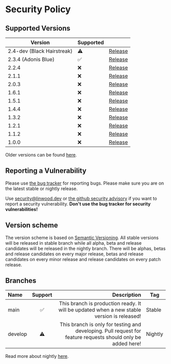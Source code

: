 # Security Policy

## Supported Versions

| Version                    | Supported          |                                                                             |
| -------------------------- | ------------------ | --------------------------------------------------------------------------- |
| 2.4-dev (Black Hairstreak) | :warning:          | [Release](https://github.com/LinwoodDev/butterfly/releases/tag/v2.4.0-rc.2) |
| 2.3.4 (Adonis Blue)        | :white_check_mark: | [Release](https://github.com/LinwoodDev/butterfly/releases/tag/v2.3.4)      |
| 2.2.4                      | :x:                | [Release](https://github.com/LinwoodDev/butterfly/releases/tag/v2.2.4)      |
| 2.1.1                      | :x:                | [Release](https://github.com/LinwoodDev/butterfly/releases/tag/v2.1.1)      |
| 2.0.3                      | :x:                | [Release](https://github.com/LinwoodDev/butterfly/releases/tag/v2.0.3)      |
| 1.6.1                      | :x:                | [Release](https://github.com/LinwoodDev/butterfly/releases/tag/v1.6.1)      |
| 1.5.1                      | :x:                | [Release](https://github.com/LinwoodDev/butterfly/releases/tag/v1.5.1)      |
| 1.4.4                      | :x:                | [Release](https://github.com/LinwoodDev/butterfly/releases/tag/v1.4.4)      |
| 1.3.2                      | :x:                | [Release](https://github.com/LinwoodDev/butterfly/releases/tag/v1.3.2)      |
| 1.2.1                      | :x:                | [Release](https://github.com/LinwoodDev/butterfly/releases/tag/v1.2.1)      |
| 1.1.2                      | :x:                | [Release](https://github.com/LinwoodDev/butterfly/releases/tag/v1.1.2)      |
| 1.0.0                      | :x:                | [Release](https://github.com/LinwoodDev/butterfly/releases/tag/v1.0.0)      |

Older versions can be found [here](https://butterfly.linwood.dev/community/pre-1-0).

## Reporting a Vulnerability

Please use [the bug tracker](https://github.com/LinwoodDev/butterfly/issues) for reporting bugs. Please make sure you are on the latest stable or nightly release.

Use [security@linwood.dev](mailto:security@linwood.dev) or [the github security advisory](https://github.com/LinwoodDev/butterfly/security/advisories) if you want to report a security vulnerability.
**Don't use the bug tracker for security vulnerabilities!**

## Version scheme

The version scheme is based on [Semantic Versioning](https://semver.org/spec/v2.0.0.html). All stable versions will be released in stable branch while all alpha, beta and release candidates will be released in the nightly branch.
There will be alphas, betas and release candidates on every major release, betas and release candidates on every minor release and release candidates on every patch release.

## Branches

| Name    | Support |                                                                                                  Description | Tag     |
| :------ | :-----: | -----------------------------------------------------------------------------------------------------------: | ------- |
| main    |    ✅    |                   This branch is production ready. It will be updated when a new stable version is released! | Stable  |
| develop |    ⚠️    | This branch is only for testing and developing. Pull request for feature requests should only be added here! | Nightly |

Read more about nightly [here](https://butterfly.linwood.dev/community/nightly).
